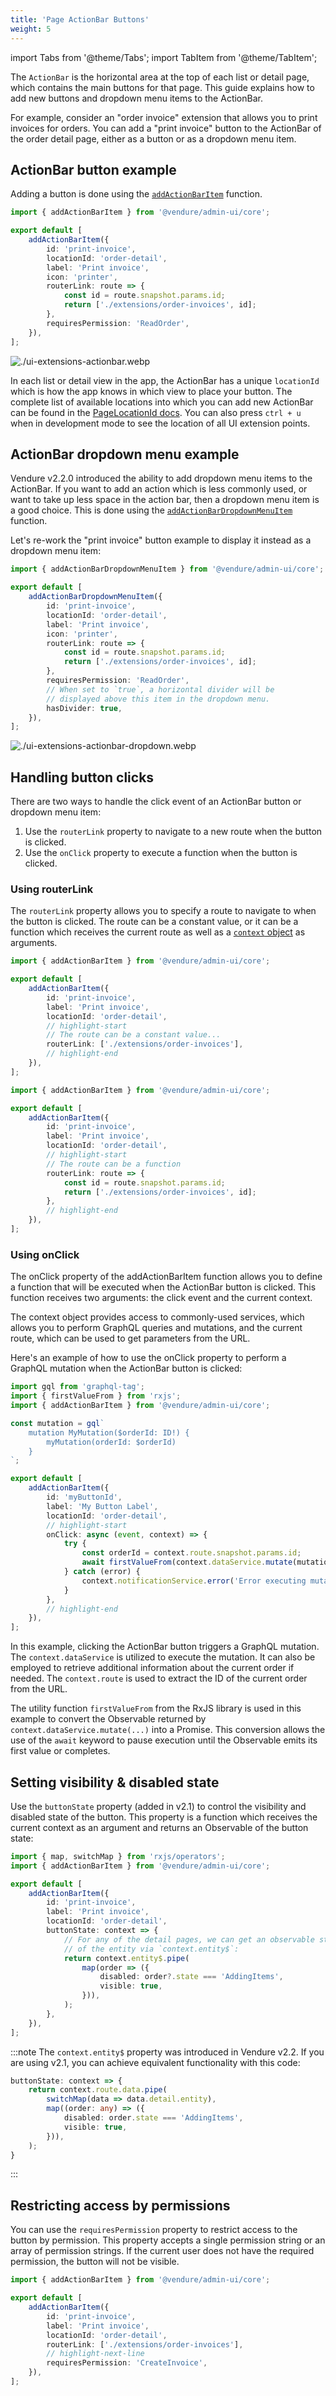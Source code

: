 ```yaml
---
title: 'Page ActionBar Buttons'
weight: 5
---
```


import Tabs from '@theme/Tabs';
import TabItem from '@theme/TabItem';

The `ActionBar` is the horizontal area at the top of each list or detail page, which contains the main buttons for that page.
This guide explains how to add new buttons and dropdown menu items to the ActionBar.

For example, consider an "order invoice" extension that allows you to print invoices for orders. You can add a "print invoice" 
button to the ActionBar of the order detail page, either as a button or as a dropdown menu item.

## ActionBar button example

Adding a button is done using the [`addActionBarItem`](/reference/admin-ui-api/action-bar/add-action-bar-item/) function.

```ts title="src/plugins/invoice/ui/providers.ts"
import { addActionBarItem } from '@vendure/admin-ui/core';

export default [
    addActionBarItem({
        id: 'print-invoice',
        locationId: 'order-detail',
        label: 'Print invoice',
        icon: 'printer',
        routerLink: route => {
            const id = route.snapshot.params.id;
            return ['./extensions/order-invoices', id];
        },
        requiresPermission: 'ReadOrder',
    }),
];
```

![./ui-extensions-actionbar.webp](./ui-extensions-actionbar.webp)

In each list or detail view in the app, the ActionBar has a unique `locationId` which is how the app knows in which view to place your button.
The complete list of available locations into which you can add new ActionBar can be found in the [PageLocationId docs](/reference/admin-ui-api/action-bar/page-location-id/).
You can also press `ctrl + u` when in development mode to see the location of all UI extension points.

## ActionBar dropdown menu example

Vendure v2.2.0 introduced the ability to add dropdown menu items to the ActionBar. If you want to add an action which is
less commonly used, or want to take up less space in the action bar, then a dropdown menu item is a good choice.
This is done using the [`addActionBarDropdownMenuItem`](/reference/admin-ui-api/action-bar/add-action-bar-dropdown-menu-item/) function.

Let's re-work the "print invoice" button example to display it instead as a dropdown menu item:

```ts title="src/plugins/invoice/ui/providers.ts"
import { addActionBarDropdownMenuItem } from '@vendure/admin-ui/core';

export default [
    addActionBarDropdownMenuItem({
        id: 'print-invoice',
        locationId: 'order-detail',
        label: 'Print invoice',
        icon: 'printer',
        routerLink: route => {
            const id = route.snapshot.params.id;
            return ['./extensions/order-invoices', id];
        },
        requiresPermission: 'ReadOrder',
        // When set to `true`, a horizontal divider will be
        // displayed above this item in the dropdown menu.
        hasDivider: true,
    }),
];
```

![./ui-extensions-actionbar-dropdown.webp](./ui-extensions-actionbar-dropdown.webp)

## Handling button clicks

There are two ways to handle the click event of an ActionBar button or dropdown menu item:

1. Use the `routerLink` property to navigate to a new route when the button is clicked.
2. Use the `onClick` property to execute a function when the button is clicked.

### Using routerLink

The `routerLink` property allows you to specify a route to navigate to when the button is clicked. The route can be a constant value, or it can be a function which receives the current route as well as a [`context` object](/reference/admin-ui-api/action-bar/action-bar-context) as arguments.

<Tabs>
<TabItem value="routerLink constant" label="routerLink constant" default>

```ts title="src/plugins/invoice/ui/providers.ts"
import { addActionBarItem } from '@vendure/admin-ui/core';

export default [
    addActionBarItem({
        id: 'print-invoice',
        label: 'Print invoice',
        locationId: 'order-detail',
        // highlight-start
        // The route can be a constant value...
        routerLink: ['./extensions/order-invoices'],
        // highlight-end
    }),
];
```

</TabItem>
<TabItem value="routerLink function" label="routerLink function">

```ts title="src/plugins/invoice/ui/providers.ts"
import { addActionBarItem } from '@vendure/admin-ui/core';

export default [
    addActionBarItem({
        id: 'print-invoice',
        label: 'Print invoice',
        locationId: 'order-detail',
        // highlight-start
        // The route can be a function
        routerLink: route => {
            const id = route.snapshot.params.id;
            return ['./extensions/order-invoices', id];
        },
        // highlight-end
    }),
];
```

</TabItem>
</Tabs>

### Using onClick

The onClick property of the addActionBarItem function allows you to define a function that will be executed when the ActionBar button is clicked. This function receives two arguments: the click event and the current context.

The context object provides access to commonly-used services, which allows you to perform GraphQL queries and mutations, and the current route, which can be used to get parameters from the URL.

Here's an example of how to use the onClick property to perform a GraphQL mutation when the ActionBar button is clicked:

```ts title="src/plugins/invoice/ui/providers.ts"
import gql from 'graphql-tag';
import { firstValueFrom } from 'rxjs';
import { addActionBarItem } from '@vendure/admin-ui/core';

const mutation = gql`
    mutation MyMutation($orderId: ID!) {
        myMutation(orderId: $orderId)
    }
`;

export default [
    addActionBarItem({
        id: 'myButtonId',
        label: 'My Button Label',
        locationId: 'order-detail',
        // highlight-start
        onClick: async (event, context) => {
            try {
                const orderId = context.route.snapshot.params.id;
                await firstValueFrom(context.dataService.mutate(mutation, { orderId }));
            } catch (error) {
                context.notificationService.error('Error executing mutation: ' + error.message);
            }
        },
        // highlight-end
    }),
];
```

In this example, clicking the ActionBar button triggers a GraphQL mutation. The `context.dataService` is utilized to execute the mutation. It can also be employed to retrieve additional information about the current order if needed. The `context.route` is used to extract the ID of the current order from the URL.

The utility function `firstValueFrom` from the RxJS library is used in this example to convert the Observable returned by `context.dataService.mutate(...)` into a Promise. This conversion allows the use of the `await` keyword to pause execution until the Observable emits its first value or completes.

## Setting visibility & disabled state

Use the `buttonState` property (added in v2.1) to control the visibility and disabled state of the button. This property is a function which receives the current context as an argument and returns an Observable of the button state:

```ts title="src/plugins/invoice/ui/providers.ts"
import { map, switchMap } from 'rxjs/operators';
import { addActionBarItem } from '@vendure/admin-ui/core';

export default [
    addActionBarItem({
        id: 'print-invoice',
        label: 'Print invoice',
        locationId: 'order-detail',
        buttonState: context => {
            // For any of the detail pages, we can get an observable stream
            // of the entity via `context.entity$`:
            return context.entity$.pipe(
                map(order => ({
                    disabled: order?.state === 'AddingItems',
                    visible: true,
                })),
            );
        },
    }),
];
```

:::note
The `context.entity$` property was introduced in Vendure v2.2. If you are using v2.1, you can achieve equivalent functionality
with this code:

```ts
buttonState: context => {
    return context.route.data.pipe(
        switchMap(data => data.detail.entity),
        map((order: any) => ({
            disabled: order.state === 'AddingItems',
            visible: true,
        })),
    );
}
```

:::

## Restricting access by permissions

You can use the `requiresPermission` property to restrict access to the button by permission. This property accepts a single permission string or an array of permission strings. If the current user does not have the required permission, the button will not be visible.

```ts title="src/plugins/invoice/ui/providers.ts"
import { addActionBarItem } from '@vendure/admin-ui/core';

export default [
    addActionBarItem({
        id: 'print-invoice',
        label: 'Print invoice',
        locationId: 'order-detail',
        routerLink: ['./extensions/order-invoices'],
        // highlight-next-line
        requiresPermission: 'CreateInvoice',
    }),
];
```

